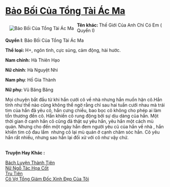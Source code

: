 <a href="https://utruyen.com/bao-boi-cua-tong-tai-ac-ma/17576/" title="Bảo Bối Của Tổng Tài Ác Ma"><h1>Bảo Bối Của Tổng Tài Ác Ma</h1></a><div style="display:table"><img align="right" style="float: left; padding: 10px;" src="https://utruyen.com/images/story/200x260/bao-boi-cua-tong-tai-ac-ma.jpg" alt="Bảo Bối Của Tổng Tài Ác Ma"><b>Tên khác: </b>Thế Giới Của Anh Chỉ Có Em ( Quyển I)<p></p><b>Quyển I</b>: Bảo Bối Của Tổng Tài Ác Ma<p></p><b>Thể loại:</b> H+, ngôn tình, cực sủng, cảm động, hài hước.<p></p><b>Nam chính:</b> Hà Thiên Hạo <p></p><b>Nữ chính</b>: Hà Nguyệt Nhi<p></p><b>Nam phụ</b>: Hồ Gia Thành<p></p><b>Nữ phụ: </b>Vũ Băng Băng<p></p>Mọi chuyện bắt đầu từ khi hắn cưới cô về nhà nhưng hắn muốn hận cô.Hắn tính như thế nào cũng không thể ngờ rằng chỉ sau hai tuần cưới nhau mà trái tim của hắn đã yêu cô, hắn cưng chiều, bao bọc cô không cho phép ai làm tổn thương đến cô. Hắn khiến cô rung động bởi sự dịu dàng của hắn. Một thời gian ở cạnh hắn cô cũng đã thật sự yêu hắn, yêu hắn một cách mù quán. Nhưng cho đến một ngày hắn đem người yêu cũ của hắn về nhà , hắn khiến tim cô đau lắm  nhưng cô lại mù quán ở cạnh chăm sóc hắn. Cô yêu hắn rất nhiều, nhưng sao hắn lại đối xử với cô như vậy chứ.</div><p><br><b>Truyện Hay Khác :</b></p><a href="https://utruyen.com/bach-luyen-thanh-tien/4564/" alt="Bách Luyện Thành Tiên">Bách Luyện Thành Tiên</a><br/><a href="https://github.com/quanluxury/truyenhot/tree/master/truyenhay/17504/" alt="Nữ Ngỗ Tác Họa Cốt">Nữ Ngỗ Tác Họa Cốt</a><br/><a href="https://truyenhot2020.wordpress.com/2019/12/11/tru-tien/" alt="Tru Tiên">Tru Tiên</a><br/><a href="https://github.com/quanluxury/truyenhot/tree/master/truyenhay/5173/" alt="Cô Vợ Tổng Giám Đốc Xinh Đẹp Của Tôi">Cô Vợ Tổng Giám Đốc Xinh Đẹp Của Tôi</a><br/>